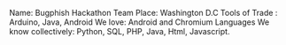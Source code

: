 Name: Bugphish Hackathon Team
Place: Washington D.C
Tools of Trade : Arduino, Java, Android
We love: Android and Chromium
Languages We know collectively: Python, SQL, PHP, Java, Html, Javascript.
